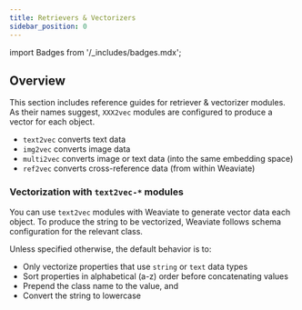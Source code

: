 ```yaml
---
title: Retrievers & Vectorizers
sidebar_position: 0
---
```

import Badges from '/_includes/badges.mdx';

<Badges/>

## Overview

This section includes reference guides for retriever & vectorizer modules. As their names suggest, `XXX2vec` modules are configured to produce a vector for each object.

- `text2vec` converts text data
- `img2vec` converts image data
- `multi2vec` converts image or text data (into the same embedding space)
- `ref2vec` converts cross-reference data (from within Weaviate)

### Vectorization with `text2vec-*` modules

You can use `text2vec` modules with Weaviate to generate vector data each object. To produce the string to be vectorized, Weaviate follows schema configuration for the relevant class. 

Unless specified otherwise, the default behavior is to:

- Only vectorize properties that use `string` or `text` data types 
- Sort properties in alphabetical (a-z) order before concatenating values
- Prepend the class name to the value, and
- Convert the string to lowercase
